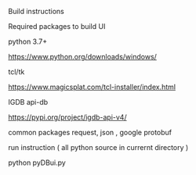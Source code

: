 
Build instructions

Required packages to build UI

python 3.7+

https://www.python.org/downloads/windows/

tcl/tk

https://www.magicsplat.com/tcl-installer/index.html


IGDB api-db

https://pypi.org/project/igdb-api-v4/


common packages request, json , google protobuf


run instruction ( all python source in currernt directory )

python pyDBui.py



